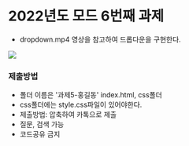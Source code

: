 # 2022년도 모드 6번째 과제
- dropdown.mp4 영상을 참고하여 드롭다운을 구현한다.
<img src="https://user-images.githubusercontent.com/89061456/172356651-d5e1b302-8dd8-4382-b835-2879ef55534e.gif">

### 제출방법
- 폴더 이름은 '과제5-홍길동' index.html, css폴더 
- css폴더에는 style.css파일이 있어야한다.
- 제출방법: 압축하여 카톡으로 제출
- 질문, 검색 가능
- 코드공유 금지
